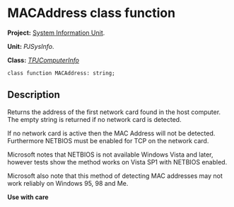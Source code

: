 <a href='Hidden comment: 
$Rev$
$Date$
'></a>

# MACAddress class function #

**Project:** [System Information Unit](SystemInformationUnit.md).

**Unit:** _PJSysInfo_.

**Class:** _[TPJComputerInfo](TPJComputerInfo.md)_

```
class function MACAddress: string;
```

## Description ##

Returns the address of the first network card found in the host computer. The empty string is returned if no network card is detected.

If no network card is active then the MAC Address will not be detected. Furthermore NETBIOS must be enabled for TCP on the network card.

Microsoft notes that NETBIOS is not available Windows Vista and later, however tests show the method works on Vista SP1 with NETBIOS enabled.

Microsoft also note that this method of detecting MAC addresses may not work reliably on Windows 95, 98 and Me.

**Use with care**